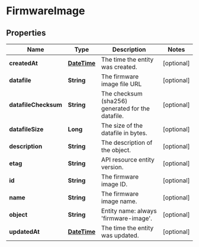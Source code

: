 
# FirmwareImage

## Properties
Name | Type | Description | Notes
------------ | ------------- | ------------- | -------------
**createdAt** | [**DateTime**](DateTime.md) | The time the entity was created. |  [optional]
**datafile** | **String** | The firmware image file URL |  [optional]
**datafileChecksum** | **String** | The checksum (sha256) generated for the datafile. |  [optional]
**datafileSize** | **Long** | The size of the datafile in bytes. |  [optional]
**description** | **String** | The description of the object. |  [optional]
**etag** | **String** | API resource entity version. |  [optional]
**id** | **String** | The firmware image ID. |  [optional]
**name** | **String** | The firmware image name. |  [optional]
**object** | **String** | Entity name: always &#39;firmware-image&#39;. |  [optional]
**updatedAt** | [**DateTime**](DateTime.md) | The time the entity was updated. |  [optional]



